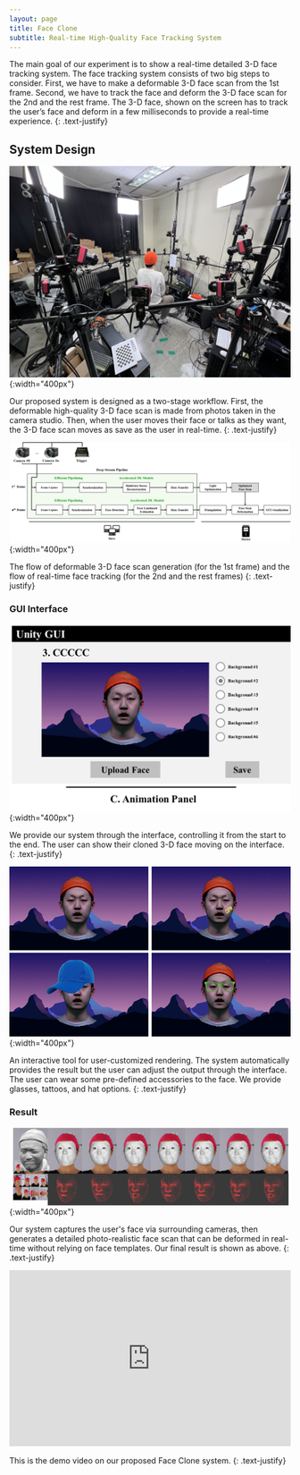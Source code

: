 ```yaml
---
layout: page
title: Face Clone
subtitle: Real-time High-Quality Face Tracking System
---
```


The main goal of our experiment is to show a real-time detailed 3-D face tracking system. The face tracking system consists of two big steps to consider.
First, we have to make a deformable 3-D face scan from the 1st frame. Second, we have to track the face and deform the 3-D face scan for the 2nd and the rest frame. The 3-D face, shown on the screen has to track the user’s face and deform in a few milliseconds to provide a real-time experience.
{: .text-justify}


## System Design

![Studio](/assets/img/1_studio.jpg){:width="400px"}

Our proposed system is designed as a two-stage workflow. First, the deformable high-quality 3-D face scan is made from photos taken in the camera studio. Then, when the user moves their face or talks as they want, the 3-D face scan moves as save as the user in real-time.
{: .text-justify}

![Flow](/assets/img/3_flow.png){:width="400px"}

The flow of deformable 3-D face scan generation (for the 1st frame) and the flow of real-time face tracking (for the 2nd and the rest frames)
{: .text-justify}


### GUI Interface

![Flow](/assets/img/4_interface.png){:width="400px"}

We provide our system through the interface, controlling it from the start to the end. The user can show their cloned 3-D face moving on the interface.
{: .text-justify}

![Flow](/assets/img/4_interactive_asset.png){:width="400px"}

An interactive tool for user-customized rendering. The system automatically provides the result but the user can adjust the output through the interface. The user can wear some pre-defined accessories to the face. We provide glasses, tattoos, and hat options.
{: .text-justify}


### Result

![Flow](/assets/img/5_result.png){:width="400px"}

Our system captures the user's face via surrounding cameras, then generates a detailed photo-realistic face scan that can be deformed in real-time without relying on face templates. Our final result is shown as above.
{: .text-justify}

<iframe
        width="100%" height="315" src="https://www.youtube.com/embed/aaCEkpZXNpA" title="YouTube video player" frameborder="0" allow="accelerometer; autoplay; clipboard-write; encrypted-media; gyroscope; picture-in-picture; web-share" allowfullscreen>
</iframe>

This is the demo video on our proposed Face Clone system.
{: .text-justify}
